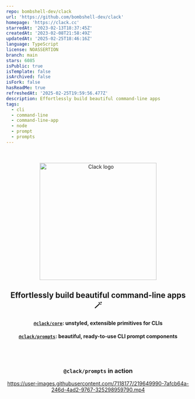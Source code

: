 ```yaml
---
repo: bombshell-dev/clack
url: 'https://github.com/bombshell-dev/clack'
homepage: 'https://clack.cc'
starredAt: '2023-02-13T18:37:45Z'
createdAt: '2023-02-08T21:58:49Z'
updatedAt: '2025-02-25T18:46:16Z'
language: TypeScript
license: NOASSERTION
branch: main
stars: 6085
isPublic: true
isTemplate: false
isArchived: false
isFork: false
hasReadMe: true
refreshedAt: '2025-02-25T19:59:56.477Z'
description: Effortlessly build beautiful command-line apps
tags:
  - cli
  - command-line
  - command-line-app
  - node
  - prompt
  - prompts
---
```


<br />
<br />

<div align="center">
    <picture>
      <source media="(prefers-color-scheme: dark)" srcset="/.github/assets/clack-dark.gif?sanitize=true">
      <img alt="Clack logo" src="/.github/assets/clack-light.gif?sanitize=true" width="320">
    </picture>
</div>
<h2 align="center">Effortlessly build beautiful command-line apps 🪄</h3>

<h4 align="center"><a href="packages/core#readme"><code>@clack/core</code></a>: unstyled, extensible primitives for CLIs</h4>
<h4 align="center"><a href="packages/prompts#readme"><code>@clack/prompts</code></a>: beautiful, ready-to-use CLI prompt components</h4>

<br />
<br />

<h3 align="center"><code>@clack/prompts</code> in action</h3>

<div align="center">

https://user-images.githubusercontent.com/7118177/219649990-7afcb64a-246d-4ad2-9767-325298959790.mp4

</div>

